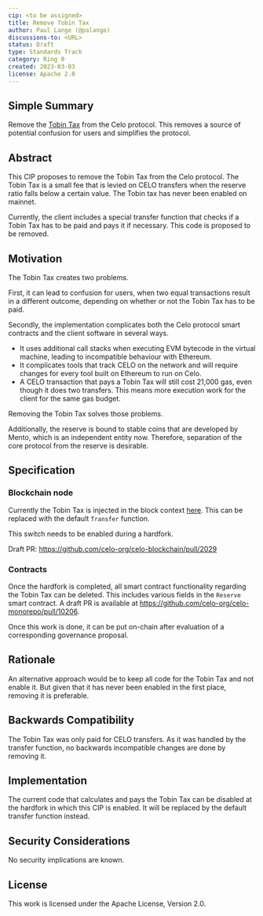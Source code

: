 ```yaml
---
cip: <to be assigned>
title: Remove Tobin Tax
author: Paul Lange (@palango)
discussions-to: <URL>
status: Draft
type: Standards Track
category: Ring 0
created: 2023-03-03
license: Apache 2.0
---
```


## Simple Summary

Remove the [Tobin Tax](https://docs.celo.org/protocol/stability/tobin-tax) from the Celo protocol. This removes a source of potential confusion for users and simplifies the protocol.

## Abstract

This CIP proposes to remove the Tobin Tax from the Celo protocol. The Tobin Tax is a small fee that is levied on CELO transfers when the reserve ratio falls below a certain value. The Tobin tax has never been enabled on mainnet.

Currently, the client includes a special transfer function that checks if a Tobin Tax has to be paid and pays it if necessary. This code is proposed to be removed.

## Motivation

The Tobin Tax creates two problems.

First, it can lead to confusion for users, when two equal transactions result in a different outcome, depending on whether or not the Tobin Tax has to be paid.

Secondly, the implementation complicates both the Celo protocol smart contracts and the client software in several ways.

- It uses additional call stacks when executing EVM bytecode in the virtual machine, leading to  incompatible behaviour with Ethereum.
- It complicates tools that track CELO on the network and will require changes for every tool built on Ethereum to run on Celo.
- A CELO transaction that pays a Tobin Tax will still cost 21,000 gas, even though it does two transfers. This means more execution work for the client for the same gas budget.

Removing the Tobin Tax solves those problems.

Additionally, the reserve is bound to stable coins that are developed by Mento, which is an independent entity now. Therefore, separation of the core protocol from the reserve is desirable.

## Specification
### Blockchain node

Currently the Tobin Tax is injected in the block context [here](https://github.com/celo-org/celo-blockchain/blob/master/core/vm/vmcontext/context.go#L48). This can be replaced with the default `Transfer` function.

This switch needs to be enabled during a hardfork.

Draft PR: https://github.com/celo-org/celo-blockchain/pull/2029

### Contracts

Once the hardfork is completed, all smart contract functionality regarding the Tobin Tax can be deleted. This includes various fields in the `Reserve` smart contract. A draft PR is available at https://github.com/celo-org/celo-monorepo/pull/10206.

Once this work is done, it can be put on-chain after evaluation of a corresponding governance proposal.

## Rationale

An alternative approach would be to keep all code for the Tobin Tax and not enable it. But given that it has never been enabled in the first place, removing it is preferable.

## Backwards Compatibility

The Tobin Tax was only paid for CELO transfers. As it was handled by the transfer function, no backwards incompatible changes are done by removing it.

## Implementation

The current code that calculates and pays the Tobin Tax can be disabled at the hardfork in which this CIP is enabled. It will be replaced by the default transfer function instead.

## Security Considerations

No security implications are known.

## License
This work is licensed under the Apache License, Version 2.0.
